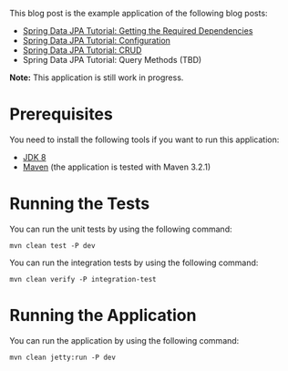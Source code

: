 This blog post is the example application of the following blog posts:

* [Spring Data JPA Tutorial: Getting the Required Dependencies](http://www.petrikainulainen.net/programming/spring-framework/spring-data-jpa-tutorial-getting-the-required-dependencies/)
* [Spring Data JPA Tutorial: Configuration](http://www.petrikainulainen.net/programming/spring-framework/spring-data-jpa-tutorial-part-one-configuration/)
* [Spring Data JPA Tutorial: CRUD](http://www.petrikainulainen.net/programming/spring-framework/spring-data-jpa-tutorial-part-two-crud/)
* Spring Data JPA Tutorial: Query Methods (TBD)

**Note:** This application is still work in progress.

Prerequisites
=============

You need to install the following tools if you want to run this application:

* [JDK 8](http://www.oracle.com/technetwork/java/javase/downloads/jdk8-downloads-2133151.html)
* [Maven](http://maven.apache.org/) (the application is tested with Maven 3.2.1)

Running the Tests
=================

You can run the unit tests by using the following command:

    mvn clean test -P dev

You can run the integration tests by using the following command:

    mvn clean verify -P integration-test

Running the Application
=======================

You can run the application by using the following command:

    mvn clean jetty:run -P dev
